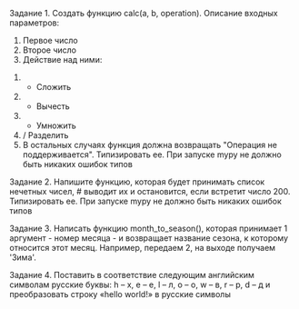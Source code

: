 Задание 1.
Создать функцию calc(a, b, operation).
Описание входных параметров: 
1. Первое число 
2. Второе число 
3. Действие над ними: 
1) + Сложить 
2) - Вычесть 
3) * Умножить 
4) / Разделить 
5) В остальных случаях функция должна возвращать "Операция не поддерживается". 
Типизировать ее. 
При запуске mypy не должно быть никаких ошибок типов

Задание 2.
Напишите функцию, которая будет принимать список нечетных чисел, # выводит их и остановится, если встретит число 200. 
Типизировать ее. При запуске mypy не должно быть никаких ошибок типов

Задание 3.
Написать функцию month_to_season(), которая принимает 1 аргумент - номер месяца - и возвращает название сезона, к которому относится этот месяц. 
Например, передаем 2, на выходе получаем 'Зима'.

Задание 4.
Поставить в соответствие следующим английским символам русские буквы:
h – х, 
e – е, 
l – л, 
o – о, 
w – в, 
r – р, 
d – д
и преобразовать строку «hello world!» в русские символы